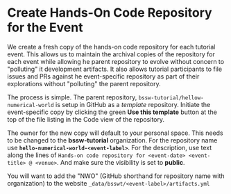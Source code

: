 # Create Hands-On Code Repository for the Event

We create a fresh copy of the hands-on code repository for each tutorial event.  This allows us to maintain the archival copies of the repository for each event while allowing he parent repository to evolve without concern to "polluting" it development artifacts.  It also allows tutorial participants to file issues and PRs against he event-specific repository as part of their explorations without "polluting" the parent repository.

The process is simple.  The parent repository, `bssw-tutorial/hellow-numerical-world` is setup in GitHub as a *template* repository.  Initiate the event-specific copy by clicking the green **Use this template** button at the top of the file listing in the Code view of the repository.

The owner for the new copy will default to your personal space.  This needs to be changed to the **bssw-tutorial** organization.  For the repository name use **`hello-numerical-world-<event-label>`**. For the description, use text along the lines of `Hands-on code repository for <event-date> <event-title> @ <venue>`.  And make sure the visibility is set to **public**.

You will want to add the "NWO" (GitHub shorthand for repository name with organization) to the website `_data/bsswt/<event-label>/artifacts.yml`